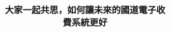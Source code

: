 ---
layout: post
title: "大家一起共思，如何讓未來的國道電子收費系統更好"
tags:
  - "交通"
  - "公私協力"
id: 90
thumbnail: "images/post/90/1Y5lMTBnPRlMHCePO0ZY8Q1teNAMJJojH.png"
description: "開放政府第90次協作會議「國道ETC收歸國有，由民眾自主選擇付款方式」"
color: "blue"
publish: "true"
departments:
  - "交通部"
cover:
  link: "https://youtu.be/KJsOO2E-wiM"
introduction:
  content: "提案「國道ETC收歸國有，由民眾自主選擇付款方式」，經由110年2月份行政院開放政府聯絡人月會票選為「協作議題」。透過一連串的訪談和資料蒐集，我們彙整了公開的會議資料，讓大家可以事前閱讀，並採直播的方式讓更多關心的民眾可以線上參與討論。會中，除了針對原提案和其他網友在意的是像有清楚的相互問答外，參與者也為「未來的」國道電子收費系統應該包含哪些更好的服務，給出了非常具體的建議。這一次的討論，可說是真切體現了「政策前期」就讓民眾一起進廚房「炒糖吃」的開放政府精神。"
  image: "images/post/90/1755Uvrw_28Zt8MGQkpaZhoRZUPf4Ek2O.png"
join:
  type: "提"
  image: "images/post/90/10OzsEAd18Q5xOkVJgXYyUGN6HSFXfM5F.png"
embed:
  - type: "agenda_book"
    links:
      - "https://issuu.com/pdis.tw/docs/___etc______________________________90_________1_"
  - type: "mind_map"
    links:
      - "https://miro.com/app/live-embed/o9J_lL1Gd8g=/?moveToViewport=-4205,-1763,4345,2038&amp;embedAutoplay=true"
  - type: "ministry_slide"
    links:
      - "https://issuu.com/pdis.tw/docs/1100419_90_______-__"
      - "https://issuu.com/pdis.tw/docs/________-___"
  - type: "host_slide"
    links:
      - "https://issuu.com/pdis.tw/docs/90-_____etc_________"
  - type: "live"
    links:
      - "https://youtu.be/qB4za93wtyM"
  - type: "transcript"
    links:
      - "https://sayit.pdis.nat.gov.tw/2021-04-28-%E9%96%8B%E6%94%BE%E6%94%BF%E5%BA%9C%E7%AC%AC90%E6%AC%A1%E5%8D%94%E4%BD%9C%E6%9C%83%E8%AD%B0"
---